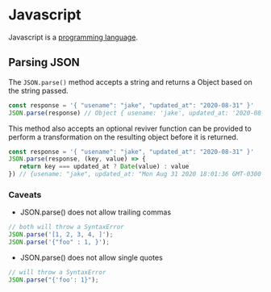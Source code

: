 # Javascript

Javascript is a [programming language](programming-languages.md).

## Parsing JSON

The `JSON.parse()` method accepts a string and returns a Object based on the string passed.

```Javascript
const response = '{ "usename": "jake", "updated_at": "2020-08-31" }'
JSON.parse(response) // Object { usename: 'jake', updated_at: '2020-08-31' }
```

This method also accepts an optional reviver function can be provided to perform a transformation on the resulting object before it is returned.

```Javascript
const response = '{ "usename": "jake", "updated_at": "2020-08-31" }'
JSON.parse(response, (key, value) => {
   return key === updated_at ? Date(value) : value
}) // {usename: "jake", updated_at: "Mon Aug 31 2020 18:01:36 GMT-0300 (Brasilia Standard Time)"}
```

### Caveats

- JSON.parse() does not allow trailing commas

```Javascript
// both will throw a SyntaxError
JSON.parse('[1, 2, 3, 4, ]');
JSON.parse('{"foo" : 1, }');
```

- JSON.parse() does not allow single quotes

```Javascript
// will throw a SyntaxError
JSON.parse("{'foo': 1}");
```
